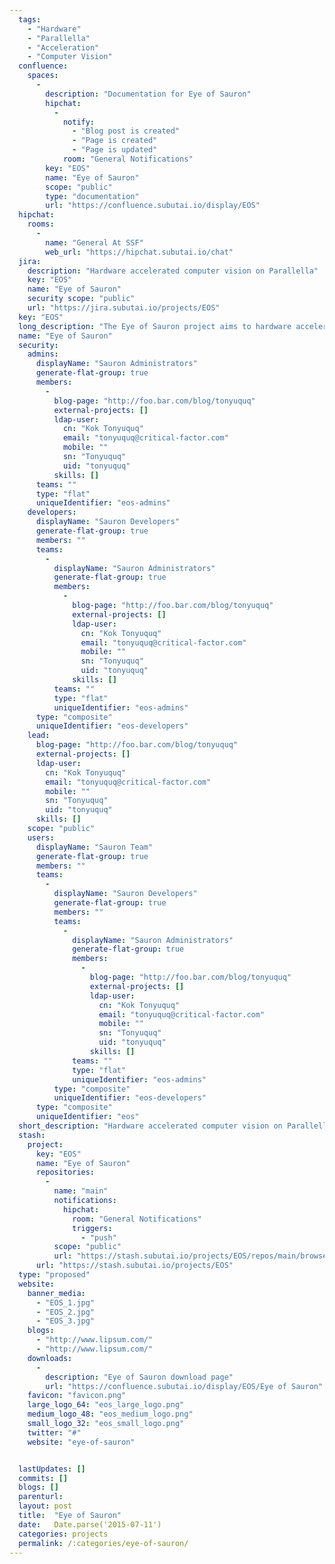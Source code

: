 ```yaml
---
  tags: 
    - "Hardware"
    - "Parallella"
    - "Acceleration"
    - "Computer Vision"
  confluence: 
    spaces: 
      - 
        description: "Documentation for Eye of Sauron"
        hipchat: 
          - 
            notify: 
              - "Blog post is created"
              - "Page is created"
              - "Page is updated"
            room: "General Notifications"
        key: "EOS"
        name: "Eye of Sauron"
        scope: "public"
        type: "documentation"
        url: "https://confluence.subutai.io/display/EOS"
  hipchat: 
    rooms: 
      - 
        name: "General At SSF"
        web_url: "https://hipchat.subutai.io/chat"
  jira: 
    description: "Hardware accelerated computer vision on Parallella"
    key: "EOS"
    name: "Eye of Sauron"
    security scope: "public"
    url: "https://jira.subutai.io/projects/EOS"
  key: "EOS"
  long_description: "The Eye of Sauron project aims to hardware accelerate various computer vision algorithms using the unique capabilities of the Parallella board's Xilinx Zynq based programmable logic, and its multi-core Epiphany processor."
  name: "Eye of Sauron"
  security: 
    admins: 
      displayName: "Sauron Administrators"
      generate-flat-group: true
      members: 
        - 
          blog-page: "http://foo.bar.com/blog/tonyuquq"
          external-projects: []
          ldap-user: 
            cn: "Kok Tonyuquq"
            email: "tonyuquq@critical-factor.com"
            mobile: ""
            sn: "Tonyuquq"
            uid: "tonyuquq"
          skills: []
      teams: ""
      type: "flat"
      uniqueIdentifier: "eos-admins"
    developers: 
      displayName: "Sauron Developers"
      generate-flat-group: true
      members: ""
      teams: 
        - 
          displayName: "Sauron Administrators"
          generate-flat-group: true
          members: 
            - 
              blog-page: "http://foo.bar.com/blog/tonyuquq"
              external-projects: []
              ldap-user: 
                cn: "Kok Tonyuquq"
                email: "tonyuquq@critical-factor.com"
                mobile: ""
                sn: "Tonyuquq"
                uid: "tonyuquq"
              skills: []
          teams: ""
          type: "flat"
          uniqueIdentifier: "eos-admins"
      type: "composite"
      uniqueIdentifier: "eos-developers"
    lead: 
      blog-page: "http://foo.bar.com/blog/tonyuquq"
      external-projects: []
      ldap-user: 
        cn: "Kok Tonyuquq"
        email: "tonyuquq@critical-factor.com"
        mobile: ""
        sn: "Tonyuquq"
        uid: "tonyuquq"
      skills: []
    scope: "public"
    users: 
      displayName: "Sauron Team"
      generate-flat-group: true
      members: ""
      teams: 
        - 
          displayName: "Sauron Developers"
          generate-flat-group: true
          members: ""
          teams: 
            - 
              displayName: "Sauron Administrators"
              generate-flat-group: true
              members: 
                - 
                  blog-page: "http://foo.bar.com/blog/tonyuquq"
                  external-projects: []
                  ldap-user: 
                    cn: "Kok Tonyuquq"
                    email: "tonyuquq@critical-factor.com"
                    mobile: ""
                    sn: "Tonyuquq"
                    uid: "tonyuquq"
                  skills: []
              teams: ""
              type: "flat"
              uniqueIdentifier: "eos-admins"
          type: "composite"
          uniqueIdentifier: "eos-developers"
      type: "composite"
      uniqueIdentifier: "eos"
  short_description: "Hardware accelerated computer vision on Parallella"
  stash: 
    project: 
      key: "EOS"
      name: "Eye of Sauron"
      repositories: 
        - 
          name: "main"
          notifications: 
            hipchat: 
              room: "General Notifications"
              triggers: 
                - "push"
          scope: "public"
          url: "https://stash.subutai.io/projects/EOS/repos/main/browse"
      url: "https://stash.subutai.io/projects/EOS"
  type: "proposed"
  website: 
    banner_media: 
      - "EOS_1.jpg"
      - "EOS_2.jpg"
      - "EOS_3.jpg"
    blogs: 
      - "http://www.lipsum.com/"
      - "http://www.lipsum.com/"
    downloads: 
      - 
        description: "Eye of Sauron download page"
        url: "https://confluence.subutai.io/display/EOS/Eye of Sauron"
    favicon: "favicon.png"
    large_logo_64: "eos_large_logo.png"
    medium_logo_48: "eos_medium_logo.png"
    small_logo_32: "eos_small_logo.png"
    twitter: "#"
    website: "eye-of-sauron"


  lastUpdates: []
  commits: []
  blogs: []
  parenturl: 
  layout: post
  title:  "Eye of Sauron"
  date:   Date.parse('2015-07-11')
  categories: projects
  permalink: /:categories/eye-of-sauron/
---
```

